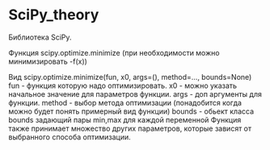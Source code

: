 # SciPy_theory

Библиотека SciPy.

Функция scipy.optimize.minimize (при необходимости можно минимизировать -f(x))

Вид scipy.optimize.minimize(fun, x0, args=(), method=..., bounds=None)
fun - функция которую надо оптимизировать.
x0 - можно указать начальное значение для параметров функции.
args - доп аргументы для функции.
method - выбор метода оптимизации (понадобится когда можно будет понять примерный вид функции)
bounds - обьект класса bounds задающий пары min,max для каждой переменной
Функция также принимает множество других параметров, которые зависят от выбранного способа оптимизации.
